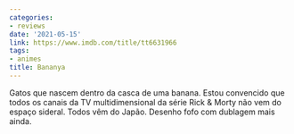 ```yaml
---
categories:
- reviews
date: '2021-05-15'
link: https://www.imdb.com/title/tt6631966
tags:
- animes
title: Bananya
---
```


Gatos que nascem dentro da casca de uma banana. Estou convencido que todos os canais da TV multidimensional da série Rick & Morty não vem do espaço sideral. Todos vêm do Japão. Desenho fofo com dublagem mais ainda.
